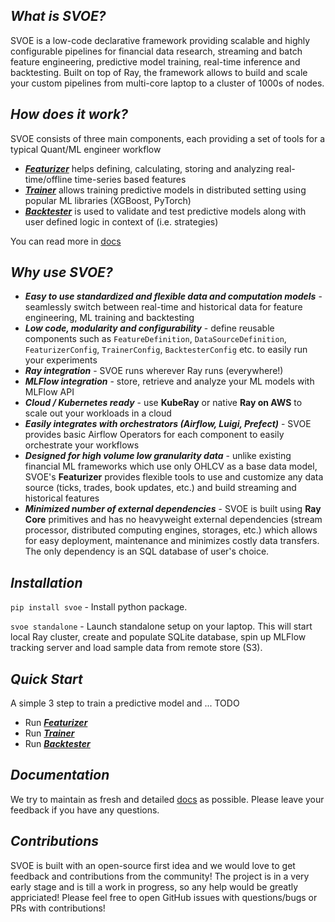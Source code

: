 ## *What is SVOE?*

SVOE is a low-code declarative framework providing scalable and highly configurable pipelines for 
financial data research, streaming and batch feature engineering, predictive model training, 
real-time inference and backtesting. Built on top of Ray, the framework allows to build and scale your custom pipelines 
from multi-core laptop to a cluster of 1000s of nodes.

## *How does it work?*

SVOE consists of three main components, each providing a set of tools for a typical Quant/ML engineer workflow

- ***[Featurizer](https://anovv.github.io/svoe/featurizer-overview/)*** helps defining, calculating, storing and analyzing
real-time/offline time-series based features
- ***[Trainer](https://anovv.github.io/svoe/trainer-overview/)*** allows training predictive models in distributed setting using popular
ML libraries (XGBoost, PyTorch)
- ***[Backtester](https://anovv.github.io/svoe/backtester-overview/)*** is used to validate and test predictive models along with
user defined logic in context of (i.e. strategies)

You can read more in [docs](https://anovv.github.io/svoe/)

## *Why use SVOE?*

- ***Easy to use standardized and flexible data and computation models*** - seamlessly switch between real-time and
historical data for feature engineering, ML training and backtesting
- ***Low code, modularity and configurability*** - define reusable components such as 
```FeatureDefinition```, ```DataSourceDefinition```, ```FeaturizerConfig```, ```TrainerConfig```, ```BacktesterConfig``` etc. 
to easily run your experiments
- ***Ray integration*** - SVOE runs wherever Ray runs (everywhere!)
- ***MLFlow integration*** - store, retrieve and analyze your ML models with MLFlow API
- ***Cloud / Kubernetes ready*** - use **KubeRay** or native **Ray on AWS** to scale out your workloads in a cloud
- ***Easily integrates with orchestrators (Airflow, Luigi, Prefect)*** - SVOE provides basic Airflow Operators for each 
component to easily orchestrate your workflows
- ***Designed for high volume low granularity data*** - unlike existing financial ML frameworks which use only OHLCV
as a base data model, SVOE's **Featurizer** provides flexible tools to use and customize any data source (ticks, trades, book updates, etc.)
and build streaming and historical features
- ***Minimized number of external dependencies*** - SVOE is built using **Ray Core** primitives and has no heavyweight external dependencies
(stream processor, distributed computing engines, storages, etc.) which allows for easy deployment, maintenance and minimizes
costly data transfers. The only dependency is an SQL database of user's choice.


## *Installation*

`pip install svoe` - Install python package.

`svoe standalone` - Launch standalone setup on your laptop. This will start local Ray cluster, create and populate 
SQLite database, spin up MLFlow tracking server and load sample data from remote store (S3).


## *Quick Start*

A simple 3 step to train a predictive model and ... TODO

- Run ***[Featurizer](https://anovv.github.io/svoe/featurizer-overview/)***
- Run ***[Trainer](https://anovv.github.io/svoe/trainer-overview/)***
- Run ***[Backtester](https://anovv.github.io/svoe/backtester-overview/)***

## *Documentation*

We try to maintain as fresh and detailed [docs](https://anovv.github.io/svoe/) as possible. Please leave your feedback
if you have any questions.

## *Contributions*

SVOE is built with an open-source first idea and we would love to get feedback and contributions from the community! 
The project is in a very early stage and is till a work in progress, so any help would be greatly appriciated! Please feel
free to open GitHub issues with questions/bugs or PRs with contributions!
